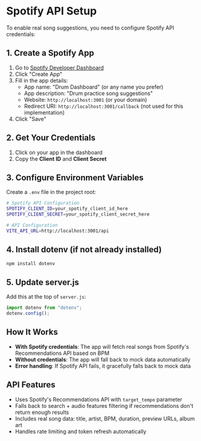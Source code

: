 # Spotify API Setup

To enable real song suggestions, you need to configure Spotify API credentials:

## 1. Create a Spotify App

1. Go to [Spotify Developer Dashboard](https://developer.spotify.com/dashboard/applications)
2. Click "Create App"
3. Fill in the app details:
   - App name: "Drum Dashboard" (or any name you prefer)
   - App description: "Drum practice song suggestions"
   - Website: `http://localhost:3001` (or your domain)
   - Redirect URI: `http://localhost:3001/callback` (not used for this implementation)
4. Click "Save"

## 2. Get Your Credentials

1. Click on your app in the dashboard
2. Copy the **Client ID** and **Client Secret**

## 3. Configure Environment Variables

Create a `.env` file in the project root:

```bash
# Spotify API Configuration
SPOTIFY_CLIENT_ID=your_spotify_client_id_here
SPOTIFY_CLIENT_SECRET=your_spotify_client_secret_here

# API Configuration
VITE_API_URL=http://localhost:3001/api
```

## 4. Install dotenv (if not already installed)

```bash
npm install dotenv
```

## 5. Update server.js

Add this at the top of `server.js`:

```javascript
import dotenv from "dotenv";
dotenv.config();
```

## How It Works

- **With Spotify credentials**: The app will fetch real songs from Spotify's Recommendations API based on BPM
- **Without credentials**: The app will fall back to mock data automatically
- **Error handling**: If Spotify API fails, it gracefully falls back to mock data

## API Features

- Uses Spotify's Recommendations API with `target_tempo` parameter
- Falls back to search + audio features filtering if recommendations don't return enough results
- Includes real song data: title, artist, BPM, duration, preview URLs, album art
- Handles rate limiting and token refresh automatically
